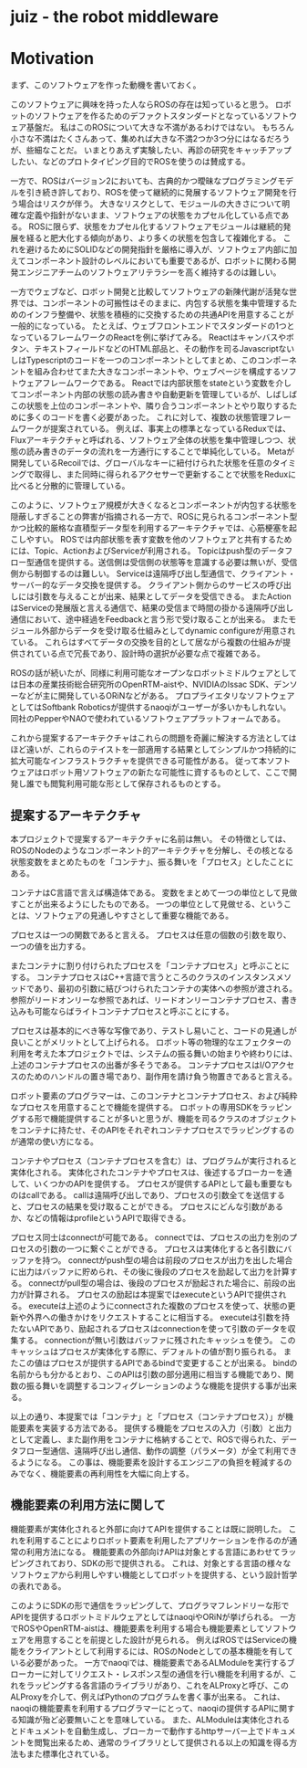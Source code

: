 # juiz - the robot middleware

# Motivation

まず、このソフトウェアを作った動機を書いておく。

このソフトウェアに興味を持った人ならROSの存在は知っていると思う。
ロボットのソフトウェアを作るためのデファクトスタンダードとなっているソフトウェア基盤だ。
私はこのROSについて大きな不満があるわけではない。
もちろん小さな不満はたくさんあって、集めれば大きな不満2つか3つ分にはなるだろうが、些細なことだ。
いまとりあえず実験したい、再診の研究をキャッチアップしたい、などのプロトタイピング目的でROSを使うのは賛成する。

一方で、ROSはバージョン2においても、古典的かつ曖昧なプログラミングモデルを引き続き許しており、ROSを使って継続的に発展するソフトウェア開発を行う場合はリスクが伴う。
大きなリスクとして、モジュールの大きさについて明確な定義や指針がないまま、ソフトウェアの状態をカプセル化している点である。
ROSに限らず、状態をカプセル化するソフトウェアモジュールは継続的発展を経ると肥大化する傾向があり、より多くの状態を包含して複雑化する。
これを避けるためにSOLIDなどの開発指針を厳格に導入が、ソフトウェア内部に加えてコンポーネント設計のレベルにおいても重要であるが、ロボットに関わる開発エンジニアチームのソフトウェアリテラシーを高く維持するのは難しい。

一方でウェブなど、ロボット開発と比較してソフトウェアの新陳代謝が活発な世界では、コンポーネントの可搬性はそのままに、内包する状態を集中管理するためのインフラ整備や、状態を積極的に交換するための共通APIを用意することが一般的になっている。
たとえば、ウェブフロントエンドでスタンダードの1つとなっているフレームワークのReactを例に挙げてみる。
Reactはキャンバスやボタン、テキストフィールドなどのHTML部品と、その動作を司るJavascriptないしはTypescriptのコードを一つのコンポーネントとしてまとめ、このコンポーネントを組み合わせてまた大きなコンポーネントや、ウェブページを構成するソフトウェアフレームワークである。
Reactでは内部状態をstateという変数を介してコンポーネント内部の状態の読み書きや自動更新を管理しているが、しばしばこの状態を上位のコンポーネントや、隣り合うコンポーネントとやり取りするために多くのコードを書く必要があった。
これに対して、複数の状態管理フレームワークが提案されている。
例えば、事実上の標準となっているReduxでは、Fluxアーキテクチャと呼ばれる、ソフトウェア全体の状態を集中管理しつつ、状態の読み書きのデータの流れを一方通行にすることで単純化している。
Metaが開発しているRecoilでは、グローバルなキーに紐付けられた状態を任意のタイミングで取得し、また同時に得られるアクセサーで更新することで状態をReduxに比べると分散的に管理している。


このように、ソフトウェア規模が大きくなるとコンポーネントが内包する状態を隠蔽しすぎることの弊害が指摘される一方で、ROSに見られるコンポーネント型かつ比較的厳格な直積型データ型を利用するアーキテクチャでは、心筋梗塞を起こしやすい。
ROSでは内部状態を表す変数を他のソフトウェアと共有するためには、Topic、ActionおよびServiceが利用される。
Topicはpush型のデータフロー型通信を提供する。送信側は受信側の状態等を意識する必要は無いが、受信側から制御するのは難しい。
Serviceは遠隔呼び出し型通信で、クライアント・サーバー的なデータ交換を提供する。
クライアント側からのサービスの呼び出しには引数を与えることが出来、結果としてデータを受信できる。
またActionはServiceの発展版と言える通信で、結果の受信まで時間の掛かる遠隔呼び出し通信において、途中経過をFeedbackと言う形で受け取ることが出来る。
またモジュール外部からデータを受け取る仕組みとしてdynamic configureが用意されている。
これらはすべてデータの交換を目的として居ながら複数の仕組みが提供されている点で冗長であり、設計時の選択が必要な点で複雑である。

ROSの話が続いたが、同様に利用可能なオープンなロボットミドルウェアとしては日本の産業技術総合研究所のOpenRTM-aistや、NVIDIAのIssac SDK、デンソーなどが主に開発しているORiNなどがある。
プロプライエタリなソフトウェアとしてはSoftbank Roboticsが提供するnaoqiがユーザーが多いかもしれない。同社のPepperやNAOで使われているソフトウェアプラットフォームである。

これから提案するアーキテクチャはこれらの問題を奇麗に解決する方法としてはほど遠いが、これらのテイストを一部適用する結果としてシンプルかつ持続的に拡大可能なインフラストラクチャを提供できる可能性がある。
従って本ソフトウェアはロボット用ソフトウェアの新たな可能性に資するものとして、ここで開発し誰でも閲覧利用可能な形として保存されるものとする。



## 提案するアーキテクチャ

本プロジェクトで提案するアーキテクチャに名前は無い。
その特徴としては、ROSのNodeのようなコンポーネント的アーキテクチャを分解し、その核となる状態変数をまとめたものを「コンテナ」、振る舞いを「プロセス」としたことにある。

コンテナはC言語で言えば構造体である。
変数をまとめて一つの単位として見做すことが出来るようにしたものである。
一つの単位として見做せる、ということは、ソフトウェアの見通しやすさとして重要な機能である。

プロセスは一つの関数であると言える。
プロセスは任意の個数の引数を取り、一つの値を出力する。

またコンテナに割り付けられたプロセスを「コンテナプロセス」と呼ぶことにする。
コンテナプロセスはC++言語で言うところのクラスのインスタンスメソッドであり、最初の引数に結びつけられたコンテナの実体への参照が渡される。
参照がリードオンリーな参照であれば、リードオンリーコンテナプロセス、書き込みも可能ならばライトコンテナプロセスと呼ぶことにする。

プロセスは基本的にべき等な写像であり、テストし易いこと、コードの見通しが良いことがメリットとして上げられる。
ロボット等の物理的なエフェクターの利用を考えた本プロジェクトでは、システムの振る舞いの始まりや終わりには、上述のコンテナプロセスの出番が多そうである。
コンテナプロセスはI/Oアクセスのためのハンドルの置き場であり、副作用を請け負う物置きであると言える。

ロボット要素のプログラマーは、このコンテナとコンテナプロセス、および純粋なプロセスを用意することで機能を提供する。
ロボットの専用SDKをラッピングする形で機能提供することが多いと思うが、機能を司るクラスのオブジェクトをコンテナに持たせ、そのAPIをそれぞれコンテナプロセスでラッピングするのが通常の使い方になる。

コンテナやプロセス（コンテナプロセスを含む）は、プログラムが実行されると実体化される。
実体化されたコンテナやプロセスは、後述するブローカーを通して、いくつかのAPIを提供する。
プロセスが提供するAPIとして最も重要なものはcallである。
callは遠隔呼び出しであり、プロセスの引数全てを送信すると、プロセスの結果を受け取ることができる。
プロセスにどんな引数があるか、などの情報はprofileというAPIで取得できる。

プロセス同士はconnectが可能である。
connectでは、プロセスの出力を別のプロセスの引数の一つに繋ぐことができる。
プロセスは実体化すると各引数にバッファを持つ。
connectがpush型の場合は前段のプロセスが出力を出した場合に出力はバッファに貯められ、その後に後段のプロセスを励起して出力を計算する。
connectがpull型の場合は、後段のプロセスが励起された場合に、前段の出力が計算される。
プロセスの励起は本提案ではexecuteというAPIで提供される。
executeは上述のようにconnectされた複数のプロセスを使って、状態の更新や外界への働きかけをリクエストすることに相当する。
executeは引数を持たないAPIであり、励起されるプロセスはconnectionを使って引数のデータを収集する。
connectionが無い引数はバッファに残されたキャッシュを使う。
このキャッシュはプロセスが実体化する際に、デフォルトの値が割り振られる。
またこの値はプロセスが提供するAPIであるbindで変更することが出来る。
bindの名前からも分かるとおり、このAPIは引数の部分適用に相当する機能であり、関数の振る舞いを調整するコンフィグレーションのような機能を提供する事が出来る。

以上の通り、本提案では「コンテナ」と「プロセス（コンテナプロセス）」が機能要素を実装する方法である。
提供する機能をプロセスの入力（引数）と出力として定義し、また副作用をコンテナに格納することで、ROSで得られた、データフロー型通信、遠隔呼び出し通信、動作の調整（パラメータ）が全て利用できるようになる。
この事は、機能要素を設計するエンジニアの負担を軽減するのみでなく、機能要素の再利用性を大幅に向上する。

## 機能要素の利用方法に関して

機能要素が実体化されると外部に向けてAPIを提供することは既に説明した。
これを利用することによりロボット要素を利用したアプリケーションを作るのが通常の利用方法になる。
機能要素の外部向けAPIは対象とする言語にあわせてラッピングされており、SDKの形で提供される。
これは、対象とする言語の様々なソフトウェアから利用しやすい機能としてロボットを提供する、という設計哲学の表れである。

このようにSDKの形で通信をラッピングして、プログラマフレンドリーな形でAPIを提供するロボットミドルウェアとしてはnaoqiやORiNが挙げられる。
一方でROSやOpenRTM-aistは、機能要素を利用する場合も機能要素としてソフトウェアを用意することを前提とした設計が見られる。
例えばROSではServiceの機能をクライアントとして利用するには、ROSのNodeとしての基本機能を有している必要があった。
一方でnaoqiでは、機能要素であるALModuleを実行するブローカーに対してリクエスト・レスポンス型の通信を行い機能を利用するが、これをラッピングする各言語のライブラリがあり、これをALProxyと呼び、このALProxyを介して、例えばPythonのプログラムを書く事が出来る。
これは、naoqiの機能要素を利用するプログラマーにとって、naoqiの提供するAPIに関する知識が殆ど必要無いことを意味している。
また、ALModuleは実体化されるとドキュメントを自動生成し、ブローカーで動作するhttpサーバー上でドキュメントを閲覧出来るため、通常のライブラリとして提供される以上の知識を得る方法もまた標準化されている。
